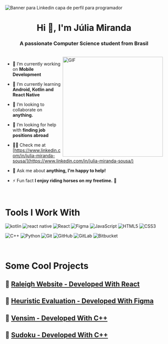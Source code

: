 ![Banner para Linkedin capa de perfil para programador ](https://user-images.githubusercontent.com/39354498/181134447-2f91f615-6f32-41a6-9e22-3f6a99d6d715.png)

<h1 align="center">Hi 👋, I'm Júlia Miranda</h1>
<h3 align="center">A passionate Computer Science student from Brasil</h3>

 <br/>
 
 <img align="right" alt="GIF" src="https://user-images.githubusercontent.com/39354498/181134384-beeb133f-31ea-4bc2-bf69-cae01681d522.gif" width="320" height="320" />
 
- 🔭 I’m currently working on **Mobile Development**

- 🌱 I’m currently learning **Android, Kotlin and React Native**

- 👯 I’m looking to collaborate on **anything.**

- 🤝 I’m looking for help with **finding job positions abroad**

- 👨‍💻 Check me at [https://www.linkedin.com/in/julia-miranda-sousa/](https://www.linkedin.com/in/julia-miranda-sousa/)

- 💬 Ask me about **anything, I'm happy to help!**

- ⚡ Fun fact **I enjoy riding horses on my freetime.** 🐴
  
<br/>

<!--------------------------------------------------------------------------------------------------------------------------->
 

# Tools I Work With ######

![kotlin](https://img.shields.io/badge/Kotlin-0095D5?&style=for-the-badge&logo=kotlin&logoColor=white) ![react native](https://img.shields.io/badge/React_Native-20232A?style=for-the-badge&logo=react&logoColor=61DAFB) ![React](https://img.shields.io/badge/react-%2320232a.svg?style=for-the-badge&logo=react&logoColor=%2361DAFB) ![Figma](https://img.shields.io/badge/figma-%23F24E1E.svg?style=for-the-badge&logo=figma&logoColor=white) ![JavaScript](https://img.shields.io/badge/javascript-%23323330.svg?style=for-the-badge&logo=javascript&logoColor=%23F7DF1E) ![HTML5](https://img.shields.io/badge/html5-%23E34F26.svg?style=for-the-badge&logo=html5&logoColor=white) ![CSS3](https://img.shields.io/badge/css3-%231572B6.svg?style=for-the-badge&logo=css3&logoColor=white) 

![C++](https://img.shields.io/badge/c++-%2300599C.svg?style=for-the-badge&logo=c%2B%2B&logoColor=white)  ![Python](https://img.shields.io/badge/python-3670A0?style=for-the-badge&logo=python&logoColor=ffdd54)  ![Git](https://img.shields.io/badge/git-%23F05033.svg?style=for-the-badge&logo=git&logoColor=white) ![GitHub](https://img.shields.io/badge/github-%23121011.svg?style=for-the-badge&logo=github&logoColor=white) ![GitLab](https://img.shields.io/badge/gitlab-%23181717.svg?style=for-the-badge&logo=gitlab&logoColor=white) ![Bitbucket](https://img.shields.io/badge/bitbucket-%230047B3.svg?style=for-the-badge&logo=bitbucket&logoColor=white)

<br/>
<!--------------------------------------------------------------------------------------------------------------------------->
 

# Some Cool Projects ######

## 🦄 <a href= 'https://github.com/juliamsousa/raleigh-website'>Raleigh Website - Developed With React<a>
##  📱 <a href= 'https://github.com/juliamsousa/heuristic-evaluation'>Heuristic Evaluation - Developed With Figma<a>
##  📝 <a href= 'https://github.com/juliamsousa/my-vensim'>Vensim - Developed With C++<a>
##  🎴 <a href= 'https://github.com/juliamsousa/sudoku-plus-plus'>Sudoku - Developed With C++<a>
